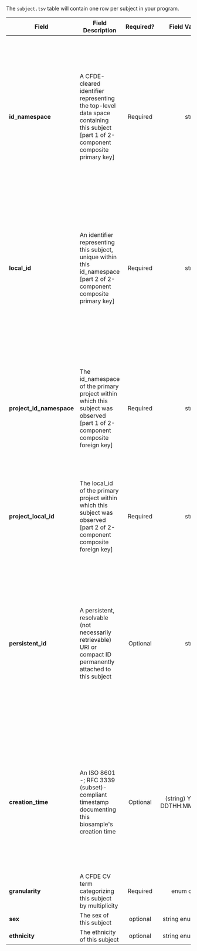The `subject.tsv` table will contain one row per subject in your program.

Field | Field Description | Required? | Field Value Type | Extra Info 
------|-------------------|:-----------:|:-------------:|------------
**id_namespace** | A CFDE-cleared identifier representing the top-level data space containing this subject [part 1 of 2-component composite primary key] | Required | string | `id_namespace` is a unique URI prefix pre-registered with CFDE and attached to your program (or a subset of your program) that identifies anything labeled with it as belonging to you. Please see the [technical documentation](https://docs.nih-cfde.org/en/latest/c2m2/draft-C2M2_specification/#c2m2-identifiers) for a full discussion of how this information is built and used.
**local_id** | An identifier representing this subject, unique within this id_namespace [part 2 of 2-component composite primary key] | Required | string | The string formed by concatenating the `id_namespace` and `local_id` field values must be unique for each row in this table. Please see the [technical documentation](https://docs.nih-cfde.org/en/latest/c2m2/draft-C2M2_specification/#c2m2-identifiers) for a full discussion of how this information is to be used.
**project_id_namespace** | The id_namespace of the primary project within which this subject was observed [part 1 of 2-component composite foreign key] | Required | string | This will be the value of `id_namespace` in the row in [project.tsv](./TableInfo:-project.tsv) corresponding to the primary project that observed this subject. If your program has not registered multiple CFDE identifier namespaces, this will be exactly the same value for all rows.
**project_local_id** | The local_id of the primary project within which this subject was observed [part 2 of 2-component composite foreign key] | Required | string | This will be the value of `local_id` in the row in [project.tsv](./TableInfo:-project.tsv) corresponding to the primary project that observed this subject.
**persistent_id** | A persistent, resolvable (not necessarily retrievable) URI or compact ID permanently attached to this subject | Optional | string | Meant to serve as a permanent address to which landing pages (which summarize metadata associated with this subject) and other relevant annotations and functions can optionally be attached. Please see the [technical documentation](https://docs.nih-cfde.org/en/latest/c2m2/draft-C2M2_specification/#c2m2-identifiers) for a full discussion of how this information is to be used.
**creation_time** | An ISO 8601 -; RFC 3339 (subset)-compliant timestamp documenting this biosample's creation time | Optional | (string) YYYY-MM-DDTHH:MM:SS±NN:NN | Examples: <br/> `2021-01-08T00:00:00-00:00` ("Jan 8, 2021") <br/> `2021-00-00T00:00:00-00:00` ("2021") <br/>  `2021-01-08T00:45:40-04:00` ("Jan 8, 2021, 12:45:40AM, Zulu minus 4") <br/> Please see the [technical documentation](https://docs.nih-cfde.org/en/latest/c2m2/draft-C2M2_specification/#common-entity-fields) for a complete treatment.
**granularity** | A CFDE CV term categorizing this subject by multiplicity | Required | enum of strings | [Table of allowed values](https://osf.io/gpf3d/)
**sex** | The sex of this subject | optional | string enum of strings | [Table of allowed values](https://osf.io/wepsz/)
**ethnicity** | The ethnicity of this subject | optional | string enum of strings | [Table of allowed values](https://osf.io/5gy7r/)
